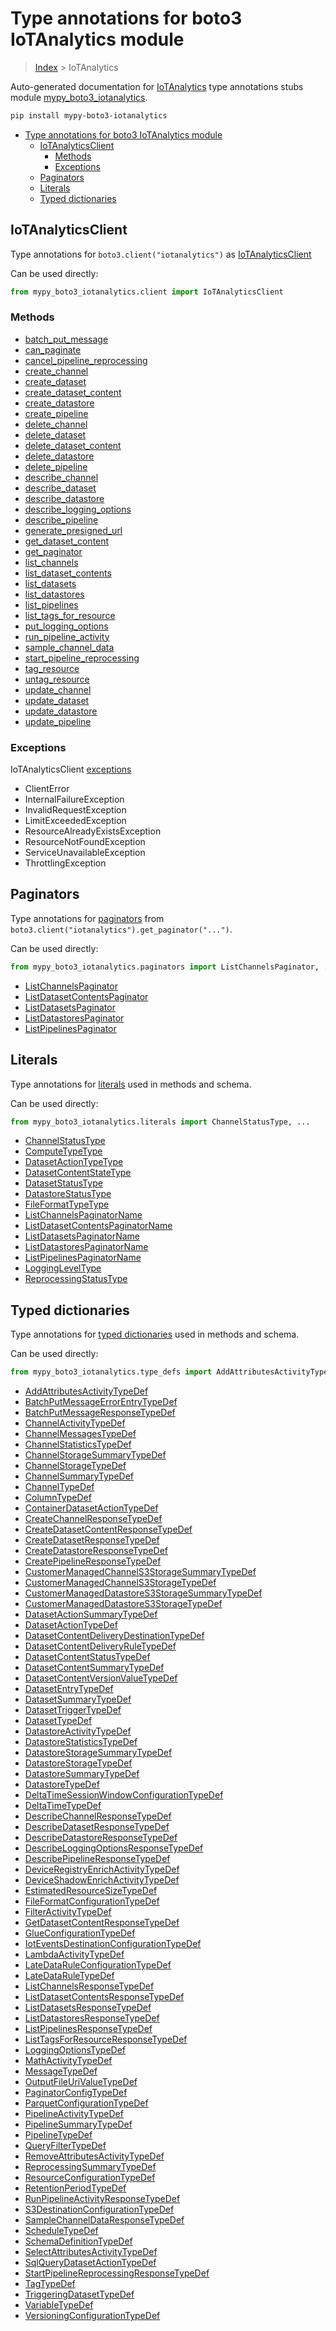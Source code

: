 # Type annotations for boto3 IoTAnalytics module

> [Index](..) > IoTAnalytics

Auto-generated documentation for
[IoTAnalytics](https://boto3.amazonaws.com/v1/documentation/api/1.17.76/reference/services/iotanalytics.html#IoTAnalytics)
type annotations stubs module
[mypy_boto3_iotanalytics](https://pypi.org/project/mypy-boto3-iotanalytics/).

```bash
pip install mypy-boto3-iotanalytics
```

- [Type annotations for boto3 IoTAnalytics module](#type-annotations-for-boto3-iotanalytics-module)
  - [IoTAnalyticsClient](#iotanalyticsclient)
    - [Methods](#methods)
    - [Exceptions](#exceptions)
  - [Paginators](#paginators)
  - [Literals](#literals)
  - [Typed dictionaries](#typed-dictionaries)

## IoTAnalyticsClient

Type annotations for `boto3.client("iotanalytics")` as
[IoTAnalyticsClient](./client.md)

Can be used directly:

```python
from mypy_boto3_iotanalytics.client import IoTAnalyticsClient
```

### Methods

- [batch_put_message](./client.md#batch_put_message)
- [can_paginate](./client.md#can_paginate)
- [cancel_pipeline_reprocessing](./client.md#cancel_pipeline_reprocessing)
- [create_channel](./client.md#create_channel)
- [create_dataset](./client.md#create_dataset)
- [create_dataset_content](./client.md#create_dataset_content)
- [create_datastore](./client.md#create_datastore)
- [create_pipeline](./client.md#create_pipeline)
- [delete_channel](./client.md#delete_channel)
- [delete_dataset](./client.md#delete_dataset)
- [delete_dataset_content](./client.md#delete_dataset_content)
- [delete_datastore](./client.md#delete_datastore)
- [delete_pipeline](./client.md#delete_pipeline)
- [describe_channel](./client.md#describe_channel)
- [describe_dataset](./client.md#describe_dataset)
- [describe_datastore](./client.md#describe_datastore)
- [describe_logging_options](./client.md#describe_logging_options)
- [describe_pipeline](./client.md#describe_pipeline)
- [generate_presigned_url](./client.md#generate_presigned_url)
- [get_dataset_content](./client.md#get_dataset_content)
- [get_paginator](./client.md#get_paginator)
- [list_channels](./client.md#list_channels)
- [list_dataset_contents](./client.md#list_dataset_contents)
- [list_datasets](./client.md#list_datasets)
- [list_datastores](./client.md#list_datastores)
- [list_pipelines](./client.md#list_pipelines)
- [list_tags_for_resource](./client.md#list_tags_for_resource)
- [put_logging_options](./client.md#put_logging_options)
- [run_pipeline_activity](./client.md#run_pipeline_activity)
- [sample_channel_data](./client.md#sample_channel_data)
- [start_pipeline_reprocessing](./client.md#start_pipeline_reprocessing)
- [tag_resource](./client.md#tag_resource)
- [untag_resource](./client.md#untag_resource)
- [update_channel](./client.md#update_channel)
- [update_dataset](./client.md#update_dataset)
- [update_datastore](./client.md#update_datastore)
- [update_pipeline](./client.md#update_pipeline)

### Exceptions

IoTAnalyticsClient [exceptions](./client.md#exceptions)

- ClientError
- InternalFailureException
- InvalidRequestException
- LimitExceededException
- ResourceAlreadyExistsException
- ResourceNotFoundException
- ServiceUnavailableException
- ThrottlingException

## Paginators

Type annotations for [paginators](./paginators.md) from
`boto3.client("iotanalytics").get_paginator("...")`.

Can be used directly:

```python
from mypy_boto3_iotanalytics.paginators import ListChannelsPaginator, ...
```

- [ListChannelsPaginator](./paginators.md#listchannelspaginator)
- [ListDatasetContentsPaginator](./paginators.md#listdatasetcontentspaginator)
- [ListDatasetsPaginator](./paginators.md#listdatasetspaginator)
- [ListDatastoresPaginator](./paginators.md#listdatastorespaginator)
- [ListPipelinesPaginator](./paginators.md#listpipelinespaginator)

## Literals

Type annotations for [literals](./literals.md) used in methods and schema.

Can be used directly:

```python
from mypy_boto3_iotanalytics.literals import ChannelStatusType, ...
```

- [ChannelStatusType](./literals.md#channelstatustype)
- [ComputeTypeType](./literals.md#computetypetype)
- [DatasetActionTypeType](./literals.md#datasetactiontypetype)
- [DatasetContentStateType](./literals.md#datasetcontentstatetype)
- [DatasetStatusType](./literals.md#datasetstatustype)
- [DatastoreStatusType](./literals.md#datastorestatustype)
- [FileFormatTypeType](./literals.md#fileformattypetype)
- [ListChannelsPaginatorName](./literals.md#listchannelspaginatorname)
- [ListDatasetContentsPaginatorName](./literals.md#listdatasetcontentspaginatorname)
- [ListDatasetsPaginatorName](./literals.md#listdatasetspaginatorname)
- [ListDatastoresPaginatorName](./literals.md#listdatastorespaginatorname)
- [ListPipelinesPaginatorName](./literals.md#listpipelinespaginatorname)
- [LoggingLevelType](./literals.md#loggingleveltype)
- [ReprocessingStatusType](./literals.md#reprocessingstatustype)

## Typed dictionaries

Type annotations for [typed dictionaries](./type_defs.md) used in methods and
schema.

Can be used directly:

```python
from mypy_boto3_iotanalytics.type_defs import AddAttributesActivityTypeDef, ...
```

- [AddAttributesActivityTypeDef](./type_defs.md#addattributesactivitytypedef)
- [BatchPutMessageErrorEntryTypeDef](./type_defs.md#batchputmessageerrorentrytypedef)
- [BatchPutMessageResponseTypeDef](./type_defs.md#batchputmessageresponsetypedef)
- [ChannelActivityTypeDef](./type_defs.md#channelactivitytypedef)
- [ChannelMessagesTypeDef](./type_defs.md#channelmessagestypedef)
- [ChannelStatisticsTypeDef](./type_defs.md#channelstatisticstypedef)
- [ChannelStorageSummaryTypeDef](./type_defs.md#channelstoragesummarytypedef)
- [ChannelStorageTypeDef](./type_defs.md#channelstoragetypedef)
- [ChannelSummaryTypeDef](./type_defs.md#channelsummarytypedef)
- [ChannelTypeDef](./type_defs.md#channeltypedef)
- [ColumnTypeDef](./type_defs.md#columntypedef)
- [ContainerDatasetActionTypeDef](./type_defs.md#containerdatasetactiontypedef)
- [CreateChannelResponseTypeDef](./type_defs.md#createchannelresponsetypedef)
- [CreateDatasetContentResponseTypeDef](./type_defs.md#createdatasetcontentresponsetypedef)
- [CreateDatasetResponseTypeDef](./type_defs.md#createdatasetresponsetypedef)
- [CreateDatastoreResponseTypeDef](./type_defs.md#createdatastoreresponsetypedef)
- [CreatePipelineResponseTypeDef](./type_defs.md#createpipelineresponsetypedef)
- [CustomerManagedChannelS3StorageSummaryTypeDef](./type_defs.md#customermanagedchannels3storagesummarytypedef)
- [CustomerManagedChannelS3StorageTypeDef](./type_defs.md#customermanagedchannels3storagetypedef)
- [CustomerManagedDatastoreS3StorageSummaryTypeDef](./type_defs.md#customermanageddatastores3storagesummarytypedef)
- [CustomerManagedDatastoreS3StorageTypeDef](./type_defs.md#customermanageddatastores3storagetypedef)
- [DatasetActionSummaryTypeDef](./type_defs.md#datasetactionsummarytypedef)
- [DatasetActionTypeDef](./type_defs.md#datasetactiontypedef)
- [DatasetContentDeliveryDestinationTypeDef](./type_defs.md#datasetcontentdeliverydestinationtypedef)
- [DatasetContentDeliveryRuleTypeDef](./type_defs.md#datasetcontentdeliveryruletypedef)
- [DatasetContentStatusTypeDef](./type_defs.md#datasetcontentstatustypedef)
- [DatasetContentSummaryTypeDef](./type_defs.md#datasetcontentsummarytypedef)
- [DatasetContentVersionValueTypeDef](./type_defs.md#datasetcontentversionvaluetypedef)
- [DatasetEntryTypeDef](./type_defs.md#datasetentrytypedef)
- [DatasetSummaryTypeDef](./type_defs.md#datasetsummarytypedef)
- [DatasetTriggerTypeDef](./type_defs.md#datasettriggertypedef)
- [DatasetTypeDef](./type_defs.md#datasettypedef)
- [DatastoreActivityTypeDef](./type_defs.md#datastoreactivitytypedef)
- [DatastoreStatisticsTypeDef](./type_defs.md#datastorestatisticstypedef)
- [DatastoreStorageSummaryTypeDef](./type_defs.md#datastorestoragesummarytypedef)
- [DatastoreStorageTypeDef](./type_defs.md#datastorestoragetypedef)
- [DatastoreSummaryTypeDef](./type_defs.md#datastoresummarytypedef)
- [DatastoreTypeDef](./type_defs.md#datastoretypedef)
- [DeltaTimeSessionWindowConfigurationTypeDef](./type_defs.md#deltatimesessionwindowconfigurationtypedef)
- [DeltaTimeTypeDef](./type_defs.md#deltatimetypedef)
- [DescribeChannelResponseTypeDef](./type_defs.md#describechannelresponsetypedef)
- [DescribeDatasetResponseTypeDef](./type_defs.md#describedatasetresponsetypedef)
- [DescribeDatastoreResponseTypeDef](./type_defs.md#describedatastoreresponsetypedef)
- [DescribeLoggingOptionsResponseTypeDef](./type_defs.md#describeloggingoptionsresponsetypedef)
- [DescribePipelineResponseTypeDef](./type_defs.md#describepipelineresponsetypedef)
- [DeviceRegistryEnrichActivityTypeDef](./type_defs.md#deviceregistryenrichactivitytypedef)
- [DeviceShadowEnrichActivityTypeDef](./type_defs.md#deviceshadowenrichactivitytypedef)
- [EstimatedResourceSizeTypeDef](./type_defs.md#estimatedresourcesizetypedef)
- [FileFormatConfigurationTypeDef](./type_defs.md#fileformatconfigurationtypedef)
- [FilterActivityTypeDef](./type_defs.md#filteractivitytypedef)
- [GetDatasetContentResponseTypeDef](./type_defs.md#getdatasetcontentresponsetypedef)
- [GlueConfigurationTypeDef](./type_defs.md#glueconfigurationtypedef)
- [IotEventsDestinationConfigurationTypeDef](./type_defs.md#ioteventsdestinationconfigurationtypedef)
- [LambdaActivityTypeDef](./type_defs.md#lambdaactivitytypedef)
- [LateDataRuleConfigurationTypeDef](./type_defs.md#latedataruleconfigurationtypedef)
- [LateDataRuleTypeDef](./type_defs.md#latedataruletypedef)
- [ListChannelsResponseTypeDef](./type_defs.md#listchannelsresponsetypedef)
- [ListDatasetContentsResponseTypeDef](./type_defs.md#listdatasetcontentsresponsetypedef)
- [ListDatasetsResponseTypeDef](./type_defs.md#listdatasetsresponsetypedef)
- [ListDatastoresResponseTypeDef](./type_defs.md#listdatastoresresponsetypedef)
- [ListPipelinesResponseTypeDef](./type_defs.md#listpipelinesresponsetypedef)
- [ListTagsForResourceResponseTypeDef](./type_defs.md#listtagsforresourceresponsetypedef)
- [LoggingOptionsTypeDef](./type_defs.md#loggingoptionstypedef)
- [MathActivityTypeDef](./type_defs.md#mathactivitytypedef)
- [MessageTypeDef](./type_defs.md#messagetypedef)
- [OutputFileUriValueTypeDef](./type_defs.md#outputfileurivaluetypedef)
- [PaginatorConfigTypeDef](./type_defs.md#paginatorconfigtypedef)
- [ParquetConfigurationTypeDef](./type_defs.md#parquetconfigurationtypedef)
- [PipelineActivityTypeDef](./type_defs.md#pipelineactivitytypedef)
- [PipelineSummaryTypeDef](./type_defs.md#pipelinesummarytypedef)
- [PipelineTypeDef](./type_defs.md#pipelinetypedef)
- [QueryFilterTypeDef](./type_defs.md#queryfiltertypedef)
- [RemoveAttributesActivityTypeDef](./type_defs.md#removeattributesactivitytypedef)
- [ReprocessingSummaryTypeDef](./type_defs.md#reprocessingsummarytypedef)
- [ResourceConfigurationTypeDef](./type_defs.md#resourceconfigurationtypedef)
- [RetentionPeriodTypeDef](./type_defs.md#retentionperiodtypedef)
- [RunPipelineActivityResponseTypeDef](./type_defs.md#runpipelineactivityresponsetypedef)
- [S3DestinationConfigurationTypeDef](./type_defs.md#s3destinationconfigurationtypedef)
- [SampleChannelDataResponseTypeDef](./type_defs.md#samplechanneldataresponsetypedef)
- [ScheduleTypeDef](./type_defs.md#scheduletypedef)
- [SchemaDefinitionTypeDef](./type_defs.md#schemadefinitiontypedef)
- [SelectAttributesActivityTypeDef](./type_defs.md#selectattributesactivitytypedef)
- [SqlQueryDatasetActionTypeDef](./type_defs.md#sqlquerydatasetactiontypedef)
- [StartPipelineReprocessingResponseTypeDef](./type_defs.md#startpipelinereprocessingresponsetypedef)
- [TagTypeDef](./type_defs.md#tagtypedef)
- [TriggeringDatasetTypeDef](./type_defs.md#triggeringdatasettypedef)
- [VariableTypeDef](./type_defs.md#variabletypedef)
- [VersioningConfigurationTypeDef](./type_defs.md#versioningconfigurationtypedef)
